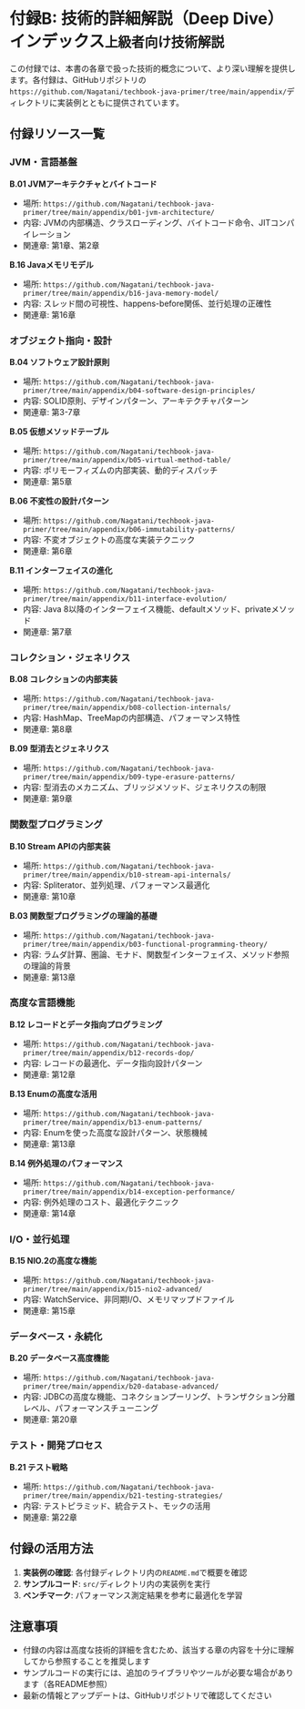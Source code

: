 # 付録B: 技術的詳細解説（Deep Dive）インデックス<small>上級者向け技術解説</small>

この付録では、本書の各章で扱った技術的概念について、より深い理解を提供します。各付録は、GitHubリポジトリの`https://github.com/Nagatani/techbook-java-primer/tree/main/appendix/`ディレクトリに実装例とともに提供されています。

## 付録リソース一覧

### JVM・言語基盤

**B.01 JVMアーキテクチャとバイトコード**
- 場所: `https://github.com/Nagatani/techbook-java-primer/tree/main/appendix/b01-jvm-architecture/`
- 内容: JVMの内部構造、クラスローディング、バイトコード命令、JITコンパイレーション
- 関連章: 第1章、第2章

**B.16 Javaメモリモデル**
- 場所: `https://github.com/Nagatani/techbook-java-primer/tree/main/appendix/b16-java-memory-model/`
- 内容: スレッド間の可視性、happens-before関係、並行処理の正確性
- 関連章: 第16章

### オブジェクト指向・設計

**B.04 ソフトウェア設計原則**
- 場所: `https://github.com/Nagatani/techbook-java-primer/tree/main/appendix/b04-software-design-principles/`
- 内容: SOLID原則、デザインパターン、アーキテクチャパターン
- 関連章: 第3-7章

**B.05 仮想メソッドテーブル**
- 場所: `https://github.com/Nagatani/techbook-java-primer/tree/main/appendix/b05-virtual-method-table/`
- 内容: ポリモーフィズムの内部実装、動的ディスパッチ
- 関連章: 第5章

**B.06 不変性の設計パターン**
- 場所: `https://github.com/Nagatani/techbook-java-primer/tree/main/appendix/b06-immutability-patterns/`
- 内容: 不変オブジェクトの高度な実装テクニック
- 関連章: 第6章

**B.11 インターフェイスの進化**
- 場所: `https://github.com/Nagatani/techbook-java-primer/tree/main/appendix/b11-interface-evolution/`
- 内容: Java 8以降のインターフェイス機能、defaultメソッド、privateメソッド
- 関連章: 第7章

### コレクション・ジェネリクス

**B.08 コレクションの内部実装**
- 場所: `https://github.com/Nagatani/techbook-java-primer/tree/main/appendix/b08-collection-internals/`
- 内容: HashMap、TreeMapの内部構造、パフォーマンス特性
- 関連章: 第8章

**B.09 型消去とジェネリクス**
- 場所: `https://github.com/Nagatani/techbook-java-primer/tree/main/appendix/b09-type-erasure-patterns/`
- 内容: 型消去のメカニズム、ブリッジメソッド、ジェネリクスの制限
- 関連章: 第9章

### 関数型プログラミング

**B.10 Stream APIの内部実装**
- 場所: `https://github.com/Nagatani/techbook-java-primer/tree/main/appendix/b10-stream-api-internals/`
- 内容: Spliterator、並列処理、パフォーマンス最適化
- 関連章: 第10章

**B.03 関数型プログラミングの理論的基礎**
- 場所: `https://github.com/Nagatani/techbook-java-primer/tree/main/appendix/b03-functional-programming-theory/`
- 内容: ラムダ計算、圏論、モナド、関数型インターフェイス、メソッド参照の理論的背景
- 関連章: 第13章

### 高度な言語機能

**B.12 レコードとデータ指向プログラミング**
- 場所: `https://github.com/Nagatani/techbook-java-primer/tree/main/appendix/b12-records-dop/`
- 内容: レコードの最適化、データ指向設計パターン
- 関連章: 第12章

**B.13 Enumの高度な活用**
- 場所: `https://github.com/Nagatani/techbook-java-primer/tree/main/appendix/b13-enum-patterns/`
- 内容: Enumを使った高度な設計パターン、状態機械
- 関連章: 第13章

**B.14 例外処理のパフォーマンス**
- 場所: `https://github.com/Nagatani/techbook-java-primer/tree/main/appendix/b14-exception-performance/`
- 内容: 例外処理のコスト、最適化テクニック
- 関連章: 第14章

### I/O・並行処理

**B.15 NIO.2の高度な機能**
- 場所: `https://github.com/Nagatani/techbook-java-primer/tree/main/appendix/b15-nio2-advanced/`
- 内容: WatchService、非同期I/O、メモリマップドファイル
- 関連章: 第15章

### データベース・永続化

**B.20 データベース高度機能**
- 場所: `https://github.com/Nagatani/techbook-java-primer/tree/main/appendix/b20-database-advanced/`
- 内容: JDBCの高度な機能、コネクションプーリング、トランザクション分離レベル、パフォーマンスチューニング
- 関連章: 第20章

### テスト・開発プロセス

**B.21 テスト戦略**
- 場所: `https://github.com/Nagatani/techbook-java-primer/tree/main/appendix/b21-testing-strategies/`
- 内容: テストピラミッド、統合テスト、モックの活用
- 関連章: 第22章

## 付録の活用方法

1. **実装例の確認**: 各付録ディレクトリ内の`README.md`で概要を確認
2. **サンプルコード**: `src/`ディレクトリ内の実装例を実行
3. **ベンチマーク**: パフォーマンス測定結果を参考に最適化を学習

## 注意事項

- 付録の内容は高度な技術的詳細を含むため、該当する章の内容を十分に理解してから参照することを推奨します
- サンプルコードの実行には、追加のライブラリやツールが必要な場合があります（各README参照）
- 最新の情報とアップデートは、GitHubリポジトリで確認してください